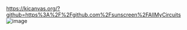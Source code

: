https://kicanvas.org/?github=https%3A%2F%2Fgithub.com%2Fsunscreen%2FAllMyCircuits
![image](https://github.com/sunscreen/AllMyCircuits/assets/1124068/d1a7716b-630d-49e6-9fa5-3a2be6a6da82)
